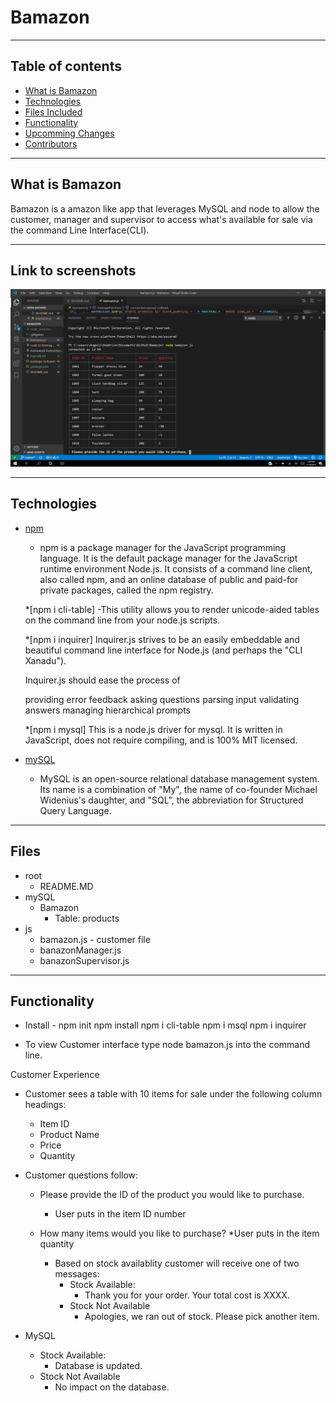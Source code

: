 # Bamazon

---- 

 ## Table of contents
* [What is Bamazon](#what-is-bamazon)
* [Technologies](#technologies)
* [Files Included](#files-included)
* [Functionality](#functionality)
* [Upcomming Changes](#upcomming-changes)
* [Contributors](#contributors)

----

## What is Bamazon 

Bamazon is a amazon like app that leverages MySQL and node to allow the customer, manager and supervisor to access what's available for sale via the command Line Interface(CLI).

----

## Link to screenshots
![image](https://github.com/AElliott10/Bamazon/blob/master/2019-11-18.png)

----

## Technologies

* [npm](https://www.npmjs.com/)

    - npm is a package manager for the JavaScript programming language. It is the default package manager for the JavaScript runtime environment Node.js. It consists of a command line client, also called npm, and an online database of public and paid-for private packages, called the npm registry.

    *[npm i cli-table]
    -This utility allows you to render unicode-aided tables on the command line from your node.js scripts.

    *[npm i inquirer]
    Inquirer.js strives to be an easily embeddable and beautiful command line interface for Node.js (and perhaps the "CLI Xanadu").

    Inquirer.js should ease the process of

    providing error feedback
    asking questions
    parsing input
    validating answers
    managing hierarchical prompts

    *[npm i mysql] 
    This is a node.js driver for mysql. It is written in JavaScript, does not require compiling, and is 100% MIT licensed.


* [mySQL](https://www.mysql.com/)

    - MySQL is an open-source relational database management system. Its name is a combination of "My", the name of co-founder Michael Widenius's daughter, and "SQL", the abbreviation for Structured Query Language. 

----

## Files 

* root
    * README.MD
* mySQL
    * Bamazon 
        * Table: products
* js
    * bamazon.js - customer file
    * banazonManager.js
    * banazonSupervisor.js

----

## Functionality

* Install - 
    npm init
    npm install
    npm i cli-table
    npm i msql
    npm i inquirer

* To view Customer interface type node bamazon.js into the command line.

Customer Experience
* Customer sees a table with 10 items for sale under the following column headings: 
    * Item ID
    * Product Name
    * Price
    * Quantity

* Customer questions follow: 
    * Please provide the ID of the product you would like to purchase.
        * User puts in the item ID number
    * How many items would you like to purchase? 
        *User puts in the item quantity

        * Based on stock availablity customer will receive one of two messages:
            * Stock Available:
                * Thank you for your order. Your total cost is XXXX.
            * Stock Not Available
                * Apologies, we ran out of stock. Please pick another item.

* MySQL 
    * Stock Available:
        * Database is updated.
    * Stock Not Available
        * No impact on the database.

    
